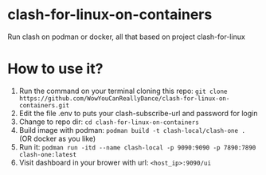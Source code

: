 # clash-for-linux-on-containers
Run clash on podman or docker, all that based on project clash-for-linux

# How to use it?
1. Run the command on your terminal cloning this repo: `git clone https://github.com/WowYouCanReallyDance/clash-for-linux-on-containers.git`
2. Edit the file .env to puts your clash-subscribe-url and password for login
3. Change to repo dir: `cd clash-for-linux-on-containers`
4. Build image with podman: `podman build -t clash-local/clash-one .` (OR docker as you like)
5. Run it: `podman run -itd --name clash-local -p 9090:9090 -p 7890:7890 clash-one:latest`
6. Visit dashboard in your brower with url: `<host_ip>:9090/ui`
